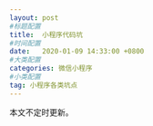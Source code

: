 ```yaml
---
layout: post
#标题配置
title:  小程序代码坑
#时间配置
date:   2020-01-09 14:33:00 +0800
#大类配置
categories: 微信小程序
#小类配置
tag: 小程序各类坑点
---
```


本文不定时更新。


